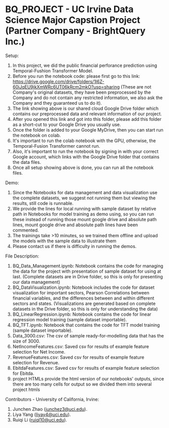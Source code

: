 # BQ_PROJECT - UC Irvine Data Science Major Capstion Project (Partner Company - BrightQuery Inc.)
Setup:
1. In this project, we did the public financial perforance prediction using Temporal-Fushion Transformer Model.
2. Before you run the notebook code: please first go to this link: https://drive.google.com/drive/folders/1I6Z-60iJqEU9jkXmWRc6UT06kRcm2mkO?usp=sharing (These are not Company's original datasets, they have been preprocessed by the Company and do not contain any restricted information, we also ask the Company and they guaranteed us to do it).
3. The link showing above is our shared cloud Google Drive folder which contains our preprocessed data and relevant information of our project.
4. After you opened this link and got into this folder, please add this folder as a short-cut to your Google Drive you usually use.
5. Once the folder is added to your Google MyDrive, then you can start run the notebook on colab.
6. It's important to run the colab notebook with the GPU, otherwise, the Temporal-Fusion Transformer cannot run.
7. Also, it's important to run the notebook by signing in with your correct Google account, which links with the Google Drive folder that contains the data files.
8. Once all setup showing above is done, you can run all the notebook files.

Demo:
1. Since the Notebooks for data management and data visualization use the complete datasets, we suggest not running them but viewing the results, still code is runnable.
2. We provide the lines for local running with sample dataset by relative path in Notebooks for model training as demo using, so you can run these instead of running those mount google drive and absolute path lines, mount google drive and absolute path lines have been commented.
3. The trainings take >10 minutes, so we trained them offline and upload the models with the sample data to illustrate them
4. Please contact us if there is difficulty in running the demos.

File Description:
1. BQ_Data_Management.ipynb: Notebook contains the code for managing the data for the project with presentation of sample dataset for using at last. (Complete datasets are in Drive folder, so this is only for presenting our data management)
2. BQ_DataVisualization.ipynb: Notebook includes the code for dataset visualization for important sectors, Pearson Correlations between financial variables, and the differences between and within different sectors and states. (Visualizations are generated based on complete datasets in the Drive folder, so this is only for understanding the data)
3. BQ_LinearRegression.ipynb: Notebook contains the code for linear regression model training (sample dataset importable).
4. BQ_TFT.ipynb: Notebook that contains the code for TFT model training  (sample dataset importable). 
5. Data_3000.csv: The csv of sample ready-for-modelling data that has the size of 3000.
6. NetIncomeFeatures.csv: Saved csv for results of example feature selection for Net Income. 
7. RevenueFeatures.csv: Saved csv for results of example feature selection for Revenue. 
8. EbitdaFeatures.csv: Saved csv for results of example feature selection for Ebitda. 
9. project HTMLs provide the html version of our notebooks' outputs, since there are too many cells for output so we divided them into several project htmls

Contributors - University of California, Irvine: 
1. Junchen Zhao (junchez3@uci.edu).
2. Liya Yang (liyay4@uci.edu).
3. Ruiqi Li (ruiql10@uci.edu).

